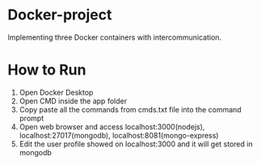 # Docker-project
Implementing three Docker containers with intercommunication.

# How to Run
1) Open Docker Desktop
2) Open CMD inside the app folder
3) Copy paste all the commands from cmds.txt file into the command prompt
4) Open web browser and access localhost:3000(nodejs), localhost:27017(mongodb), localhost:8081(mongo-express)
5) Edit the user profile showed on localhost:3000 and it will get stored in mongodb
